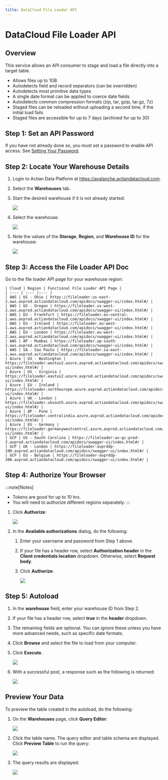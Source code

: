```yaml
---
title: DataCloud File Loader API
---
```

# DataCloud File Loader API

## Overview

This service allows an API consumer to stage and load a file directly into a target table.

* Allows files up to 1GB
* Autodetects field and record separators (can be overridden)
* Autodetects most primitive data types
* A single date format can be applied to coerce date fields
* Autodetects common compression formats (zip, tar, gzip, tar.gz, 7z)
* Staged files can be reloaded without uploading a second time, if the initial load fails
* Staged files are accessible for up to 7 days (archived for up to 30)

## Step 1: Set an API Password

If you have not already done so, you must set a password to enable API access. See [Setting Your Password](../../editing-your-profile#setting-your-password).

## Step 2: Locate Your Warehouse Details

1. Login to Actian Data Platform at https://avalanche.actiandatacloud.com.
2. Select the **Warehouses** tab.
3. Start the desired warehouse if it is not already started:

   ![](/img/Warehouse-Start.png)
4. Select the warehouse:

   ![](/img/Warehouse-Select.png)
5. Note the values of the  **Storage**, **Region**, and **Warehouse ID** for the warehouse:

   ![](/img/Warehouse-Details.png)

## Step 3: Access the File Loader API Doc

Go to the file loader API page for your warehouse region:

    | Cloud | Region | Functional File Loader API Page |
    | :--- | :--- |:--- |
    | AWS | US - Ohio | https://fileloader.us-east-2.aws.avprod.actiandatacloud.com/apidocs/swagger-ui/index.html#/ |
    | AWS | US - Oregon | https://fileloader.us-west-2.aws.avprod.actiandatacloud.com/apidocs/swagger-ui/index.html#/ |
    | AWS | EU - Frankfurt | https://fileloader.eu-central-1.aws.avprod.actiandatacloud.com/apidocs/swagger-ui/index.html#/ |
    | AWS | EU - Ireland | https://fileloader.eu-west-1.aws.avprod.actiandatacloud.com/apidocs/swagger-ui/index.html#/ |
    | AWS | EU - London | https://fileloader.eu-west-2.aws.avprod.actiandatacloud.com/apidocs/swagger-ui/index.html#/ |
    | AWS | AP - Mumbai | https://fileloader.ap-south-1.aws.avprod.actiandatacloud.com/apidocs/swagger-ui/index.html#/ |
    | AWS | SA - Sao Paulo | https://fileloader.sa-east-1.aws.avprod.actiandatacloud.com/apidocs/swagger-ui/index.html#/ |
    | Azure | US - Washington | https://fileloader.westus2.azure.avprod.actiandatacloud.com/apidocs/swagger-ui/index.html#/ |
    | Azure | US - Virginia | https://fileloader.eastus2.azure.avprod.actiandatacloud.com/apidocs/swagger-ui/index.html#/ |
    | Azure | EU - Ireland | https://fileloader.northeurope.azure.avprod.actiandatacloud.com/apidocs/swagger-ui/index.html#/ |
    | Azure | UK - London | https://fileloader.uksouth.azure.avprod.actiandatacloud.com/apidocs/swagger-ui/index.html#/ |
    | Azure | AP - Pune | https://fileloader.centralindia.azure.avprod.actiandatacloud.com/apidocs/swagger-ui/index.html#/ |
    | Azure | EU - Germany | https://fileloader.germanywestcentral.azure.avprod.actiandatacloud.com/apidocs/swagger-ui/index.html#/ |
    | GCP | US - South Carolina | https://fileloader-av-gc-prod-2.avprod.actiandatacloud.com/apidocs/swagger-ui/index.html#/ |
    | GCP | UK - London | https://fileloader-avprddp-190.avprod.actiandatacloud.com/apidocs/swagger-ui/index.html#/ |
    | GCP | EU - Belgium | https://fileloader-avprddp-200.avprod.actiandatacloud.com/apidocs/swagger-ui/index.html#/ |

## Step 4: Authorize Your Browser

:::note[Notes]
* Tokens are good for up to 10 hrs.
* You will need to authorize different regions separately.
:::

1. Click **Authorize**:

   ![](/img/Authorize-Button.png)
2. In the **Available authorizations** dialog, do the following:
   1. Enter your username and password from Step 1 above.
   2. If your file has a header row, select **Authorization header** in the **Client credentials location** dropdown. Otherwise, select **Request body**.
   3. Click **Authorize**:

       ![](/img/Authorize-Dialog.png)

## Step 5: Autoload

1. In the **warehouse** field, enter your warehouse ID from Step 2.  
2. If your file has a header row, select **true** in the **header** dropdown.
3. The remaining fields are optional. You can ignore these unless you have more advanced needs, such as specific date formats.
4. Click **Browse** and select the file to load from your computer.
5. Click **Execute**.

   ![](/img/File-Loader-API-Page.png)
6. With a successful post, a response such as the following is returned:

   ![](/img/File-Loader-API-Page-Success.png)

## Preview Your Data

To preview the table created in the autoload, do the following:

1. On the **Warehouses** page, click **Query Editor**:

     ![](/img/Query-Editor1.png)
2. Click the table name. The query editor and table schema are displayed. Click **Preview Table** to run the query:

     ![](/img/Query-Editor2.png)
3. The query results are displayed:

     ![](/img/Query-Editor3.png)
